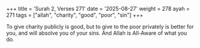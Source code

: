 +++
title = 'Surah 2, Verses 271'
date = '2025-08-27'
weight = 278
ayah = 271
tags = ["allah", "charity", "good", "poor", "sin"]
+++

To give charity publicly is good, but to give to the poor privately is better for you, and will absolve you of your sins. And Allah is All-Aware of what you do.